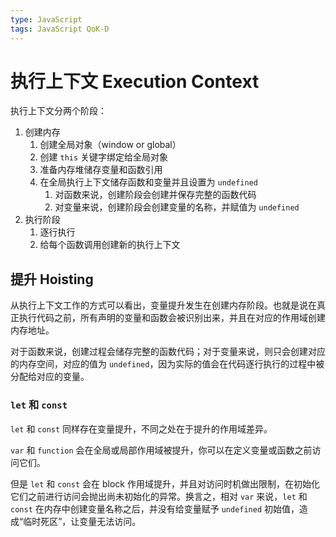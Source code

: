 ```yaml
---
type: JavaScript
tags: JavaScript QoK-D
---
```


# 执行上下文 Execution Context

执行上下文分两个阶段：

1. 创建内存
   1. 创建全局对象（window or global）
   2. 创建 `this` 关键字绑定给全局对象
   3. 准备内存堆储存变量和函数引用
   4. 在全局执行上下文储存函数和变量并且设置为 `undefined`
      1. 对函数来说，创建阶段会创建并保存完整的函数代码
      2. 对变量来说，创建阶段会创建变量的名称，并赋值为 `undefined`
2. 执行阶段
   1. 逐行执行
   2. 给每个函数调用创建新的执行上下文

## 提升 Hoisting

从执行上下文工作的方式可以看出，变量提升发生在创建内存阶段。也就是说在真正执行代码之前，所有声明的变量和函数会被识别出来，并且在对应的作用域创建内存地址。

对于函数来说，创建过程会储存完整的函数代码；对于变量来说，则只会创建对应的内存空间，对应的值为 `undefined`，因为实际的值会在代码逐行执行的过程中被分配给对应的变量。

### `let` 和 `const`

`let` 和 `const` 同样存在变量提升，不同之处在于提升的作用域差异。

`var` 和 `function` 会在全局或局部作用域被提升，你可以在定义变量或函数之前访问它们。

但是 `let` 和 `const` 会在 block 作用域提升，并且对访问时机做出限制，在初始化它们之前进行访问会抛出尚未初始化的异常。换言之，相对 `var` 来说，`let` 和 `const` 在内存中创建变量名称之后，并没有给变量赋予 `undefined` 初始值，造成“临时死区”，让变量无法访问。
